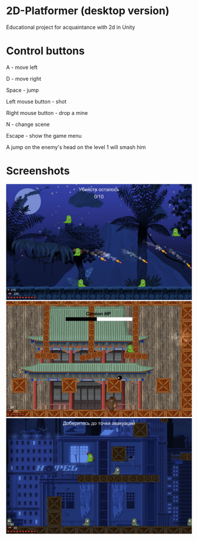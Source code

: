 # 2D-Platformer (desktop version)
 Educational project for acquaintance with 2d in Unity


# Control buttons
A - move left

D - move right

Space - jump

Left mouse button - shot

Right mouse button - drop a mine

N - change scene

Escape - show the game menu

A jump on the enemy's head on the level 1 will smash him
# Screenshots
<img src="images/Level 1 image.jpg" width="600">
<img src="images/Level 2 image.jpg" width="600">
<img src="images/Level 3 image.jpg" width="600">
